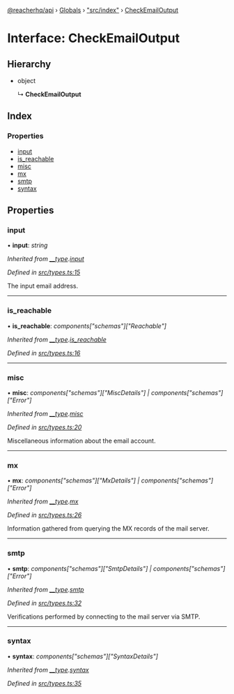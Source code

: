 [@reacherhq/api](../README.md) › [Globals](../globals.md) › ["src/index"](../modules/_src_index_.md) › [CheckEmailOutput](_src_index_.checkemailoutput.md)

# Interface: CheckEmailOutput

## Hierarchy

* object

  ↳ **CheckEmailOutput**

## Index

### Properties

* [input](_src_index_.checkemailoutput.md#input)
* [is_reachable](_src_index_.checkemailoutput.md#is_reachable)
* [misc](_src_index_.checkemailoutput.md#misc)
* [mx](_src_index_.checkemailoutput.md#mx)
* [smtp](_src_index_.checkemailoutput.md#smtp)
* [syntax](_src_index_.checkemailoutput.md#syntax)

## Properties

###  input

• **input**: *string*

*Inherited from [__type](_src_types_.components.md#__type).[input](_src_types_.components.md#input)*

*Defined in [src/types.ts:15](https://github.com/reacherhq/reacher-js/blob/527ae93/src/types.ts#L15)*

The input email address.

___

###  is_reachable

• **is_reachable**: *components["schemas"]["Reachable"]*

*Inherited from [__type](_src_types_.components.md#__type).[is_reachable](_src_types_.components.md#is_reachable)*

*Defined in [src/types.ts:16](https://github.com/reacherhq/reacher-js/blob/527ae93/src/types.ts#L16)*

___

###  misc

• **misc**: *components["schemas"]["MiscDetails"] | components["schemas"]["Error"]*

*Inherited from [__type](_src_types_.components.md#__type).[misc](_src_types_.components.md#misc)*

*Defined in [src/types.ts:20](https://github.com/reacherhq/reacher-js/blob/527ae93/src/types.ts#L20)*

Miscellaneous information about the email account.

___

###  mx

• **mx**: *components["schemas"]["MxDetails"] | components["schemas"]["Error"]*

*Inherited from [__type](_src_types_.components.md#__type).[mx](_src_types_.components.md#mx)*

*Defined in [src/types.ts:26](https://github.com/reacherhq/reacher-js/blob/527ae93/src/types.ts#L26)*

Information gathered from querying the MX records of the mail server.

___

###  smtp

• **smtp**: *components["schemas"]["SmtpDetails"] | components["schemas"]["Error"]*

*Inherited from [__type](_src_types_.components.md#__type).[smtp](_src_types_.components.md#smtp)*

*Defined in [src/types.ts:32](https://github.com/reacherhq/reacher-js/blob/527ae93/src/types.ts#L32)*

Verifications performed by connecting to the mail server via SMTP.

___

###  syntax

• **syntax**: *components["schemas"]["SyntaxDetails"]*

*Inherited from [__type](_src_types_.components.md#__type).[syntax](_src_types_.components.md#syntax)*

*Defined in [src/types.ts:35](https://github.com/reacherhq/reacher-js/blob/527ae93/src/types.ts#L35)*
